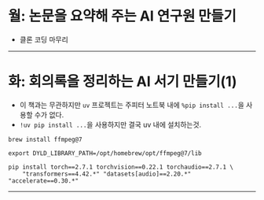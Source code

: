 # 월: 논문을 요약해 주는 AI 연구원 만들기
- 클론 코딩 마무리
---
# 화: 회의록을 정리하는 AI 서기 만들기(1)
- 이 책과는 무관하지만 `uv` 프로젝트는 주피터 노트북 내에 `%pip install ...`을 사용할 수가 없다.
- `!uv pip install ...`을 사용하지만 결국 uv 내에 설치하는것.
```terminal
brew install ffmpeg@7

export DYLD_LIBRARY_PATH=/opt/homebrew/opt/ffmpeg@7/lib

pip install torch==2.7.1 torchvision==0.22.1 torchaudio==2.7.1 \
    "transformers==4.42.*" "datasets[audio]==2.20.*" "accelerate==0.30.*"
```

---